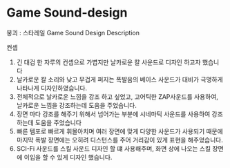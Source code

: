 # Game Sound-design
붕괴 : 스타레일 Game Sound Design Description



컨셉  
1. 긴 대검 한 자루의 컨셉으로 가볍지만 날카로운 칼 사운드로 디자인 하고자 했습니다
2. 날카로운 칼 소리와 낮고 무겁게 퍼지는 폭발음의 베이스 사운드가 대비가 극명하게 나타나게 디자인하였습니다.
3. 전체적으로 날카로운 느낌을 강조 하고 싶었고, 고어틱한 ZAP사운드를 사용하여, 날카로운 느낌을 강조하는데 도움을 주었습니다.
4. 장면 마다 강조를 해주기 위해서 넘어가는 부분에 시네마틱 사운드를 사용하여 강조하는데 도움을 주었습니다
5. 빠른 템포로 빠르게 휘몰아치며 여러 장면에 맞게 다양한 사운드가 사용되기 때문에 마지막 폭발 장면에는 오히려 디스턴스를 주어 거리감이 있게 표현을 해주었습니다.
6. SCI-Fi 사운드를 스킬 사운드 디자인 할 떄 사용해주며, 화면 상에 나오는 스킬 장면에 이입을 할 수 있게 디자인 했습니다.
